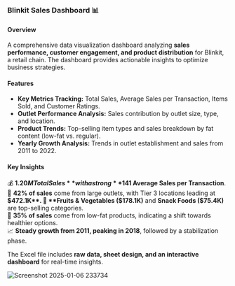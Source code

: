 ### **Blinkit Sales Dashboard 📊**  

#### **Overview**  
A comprehensive data visualization dashboard analyzing **sales performance, customer engagement, and product distribution** for Blinkit, a retail chain. The dashboard provides actionable insights to optimize business strategies.  

#### **Features**  
- **Key Metrics Tracking:** Total Sales, Average Sales per Transaction, Items Sold, and Customer Ratings.  
- **Outlet Performance Analysis:** Sales contribution by outlet size, type, and location.  
- **Product Trends:** Top-selling item types and sales breakdown by fat content (low-fat vs. regular).  
- **Yearly Growth Analysis:** Trends in outlet establishment and sales from 2011 to 2022.  

#### **Key Insights**  
💰 **$1.20M Total Sales** with a strong **$141 Average Sales per Transaction**.  
🌟 **42% of sales** come from large outlets, with Tier 3 locations leading at **$472.1K**.  
🥦 **Fruits & Vegetables ($178.1K)** and **Snack Foods ($75.4K)** are top-selling categories.  
🥛 **35% of sales** come from low-fat products, indicating a shift towards healthier options.  
📈 **Steady growth from 2011, peaking in 2018**, followed by a stabilization phase.  

The Excel file includes **raw data, sheet design, and an interactive dashboard** for real-time insights.  

![Screenshot 2025-01-06 233734](https://github.com/user-attachments/assets/e5e59d21-1977-411f-8cf5-10b296cb97b9)
